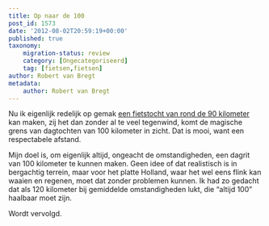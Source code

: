 ```yaml
---
title: Op naar de 100
post_id: 1573
date: '2012-08-02T20:59:19+00:00'
published: true
taxonomy:
    migration-status: review
    category: [Ongecategoriseerd]
    tag: [fietsen,fietsen]
author: Robert van Bregt
metadata:
    author: Robert van Bregt
---
```

Nu ik eigenlijk redelijk op gemak [een fietstocht van rond de 90 kilometer](/van-ouddorp-naar-capelle-1560/ "Van Ouddorp naar Capelle") kan maken, zij het dan zonder al te veel tegenwind, komt de magische grens van dagtochten van 100 kilometer in zicht. Dat is mooi, want een respectabele afstand.

Mijn doel is, om eigenlijk altijd, ongeacht de omstandigheden, een dagrit van 100 kilometer te kunnen maken. Geen idee of dat realistisch is in bergachtig terrein, maar voor het platte Holland, waar het wel eens flink kan waaien en regenen, moet dat zonder problemen kunnen. Ik had zo gedacht dat als 120 kilometer bij gemiddelde omstandigheden lukt, die “altijd 100” haalbaar moet zijn.

Wordt vervolgd.